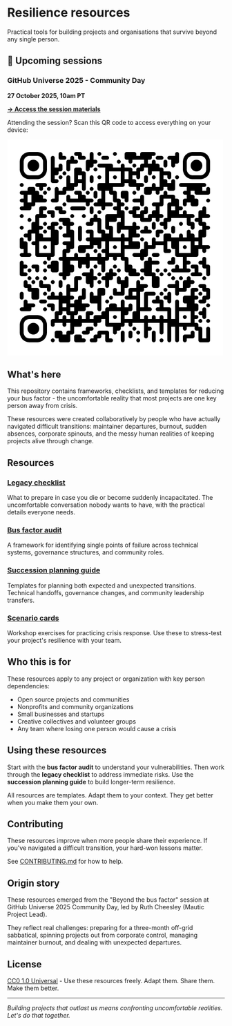 # Resilience resources

Practical tools for building projects and organisations that survive beyond any single person.

## 🎯 Upcoming sessions

### GitHub Universe 2025 - Community Day
**27 October 2025, 10am PT**

**[→ Access the session materials](sessions/github-universe-2025.md)**

Attending the session? Scan this QR code to access everything on your device:

![Session QR Code](sessions/images/github-universe-2025-qr.png)

## What's here

This repository contains frameworks, checklists, and templates for reducing your bus factor - the uncomfortable reality that most projects are one key person away from crisis.

These resources were created collaboratively by people who have actually navigated difficult transitions: maintainer departures, burnout, sudden absences, corporate spinouts, and the messy human realities of keeping projects alive through change.

## Resources

### [Legacy checklist](resources/legacy-checklist.md)
What to prepare in case you die or become suddenly incapacitated. The uncomfortable conversation nobody wants to have, with the practical details everyone needs.

### [Bus factor audit](resources/bus-factor-audit.md)
A framework for identifying single points of failure across technical systems, governance structures, and community roles.

### [Succession planning guide](resources/succession-planning-guide.md)
Templates for planning both expected and unexpected transitions. Technical handoffs, governance changes, and community leadership transfers.

### [Scenario cards](resources/scenario-cards.md)
Workshop exercises for practicing crisis response. Use these to stress-test your project's resilience with your team.

## Who this is for

These resources apply to any project or organization with key person dependencies:

* Open source projects and communities
* Nonprofits and community organizations
* Small businesses and startups
* Creative collectives and volunteer groups
* Any team where losing one person would cause a crisis

## Using these resources

Start with the **bus factor audit** to understand your vulnerabilities. Then work through the **legacy checklist** to address immediate risks. Use the **succession planning guide** to build longer-term resilience.

All resources are templates. Adapt them to your context. They get better when you make them your own.

## Contributing

These resources improve when more people share their experience. If you've navigated a difficult transition, your hard-won lessons matter.

See [CONTRIBUTING.md](CONTRIBUTING.md) for how to help.

## Origin story

These resources emerged from the "Beyond the bus factor" session at GitHub Universe 2025 Community Day, led by Ruth Cheesley (Mautic Project Lead).

They reflect real challenges: preparing for a three-month off-grid sabbatical, spinning projects out from corporate control, managing maintainer burnout, and dealing with unexpected departures.

## License

[CC0 1.0 Universal](LICENSE) - Use these resources freely. Adapt them. Share them. Make them better.

---

*Building projects that outlast us means confronting uncomfortable realities. Let's do that together.*
